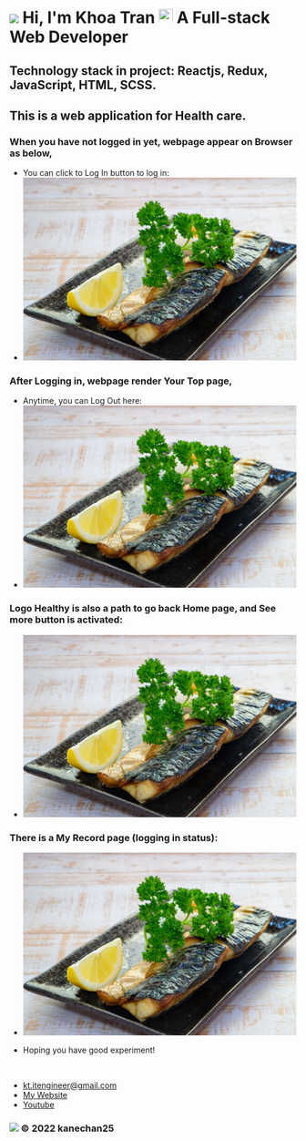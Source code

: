 # <img src="https://github.com/kanechan25/kanechan25/blob/main/img/interface/logo_ce2dev.png" width="30px"> Hi, I'm Khoa Tran <img src="https://media.giphy.com/media/hvRJCLFzcasrR4ia7z/giphy.gif" width="25px" height="25px"> A Full-stack Web Developer

## Technology stack in project: Reactjs, Redux, JavaScript, HTML, SCSS.

## This is a web application for Health care.

### When you have not logged in yet, webpage appear on Browser as below,

-   You can click to Log In button to log in:
-   <img src="https://raw.githubusercontent.com/kanechan25/tran_van_khoa_health_app/main/src/assets/photos/column-1.jpg">

### After Logging in, webpage render Your Top page,

-   Anytime, you can Log Out here:
-   <img src="https://raw.githubusercontent.com/kanechan25/tran_van_khoa_health_app/main/src/assets/photos/column-1.jpg">

### Logo Healthy is also a path to go back Home page, and See more button is activated:

-   <img src="https://raw.githubusercontent.com/kanechan25/tran_van_khoa_health_app/main/src/assets/photos/column-1.jpg">

### There is a My Record page (logging in status):

-   <img src="https://raw.githubusercontent.com/kanechan25/tran_van_khoa_health_app/main/src/assets/photos/column-1.jpg">
    <br />

-   Hoping you have good experiment!

<br />

-   kt.itengineer@gmail.com
-   [My Website](https://khoatran25.vercel.app/)
-   [Youtube](https://www.youtube.com/c/CE2Dev)

### <img src="https://github.com/kanechan25/kanechan25/blob/main/img/interface/logo_ce2dev.png" width="25px"> © 2022 kanechan25
